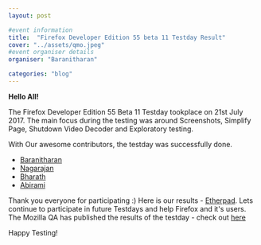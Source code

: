 ```yaml
---
layout: post

#event information
title:  "Firefox Developer Edition 55 beta 11 Testday Result"
cover: "../assets/qmo.jpeg"
#event organiser details
organiser: "Baranitharan"

categories: "blog"
---
```


**Hello All!**

<p>The  Firefox Developer Edition 55 Beta 11 Testday tookplace on  21st July 2017. The main focus during the testing was around Screenshots, Simplify Page, Shutdown Video Decoder and Exploratory testing.</p>
<p>With Our awesome contributors, the testday was successfully done.</p>


- [Baranitharan](https://twitter.com/baranicool)
- [Nagarajan](https://twitter.com/rnagarajan96)
- [Bharath](https://twitter.com/Bharath_gowan?s=08)
- [Abirami](https://twitter.com/abidevsd)



Thank you everyone for participating :)
Here is our results - [Etherpad](https://public.etherpad-mozilla.org/p/MozillaIN_QA_Firefox_Developer_Edition_55_Beta_11). Lets continue to participate in future Testdays and help Firefox and it's users.
The Mozilla QA has published the results of the testday - check out [here](https://quality.mozilla.org/2017/07/firefox-developer-edition-55-beta-11-testday-results/)
<p>Happy Testing!</p>
